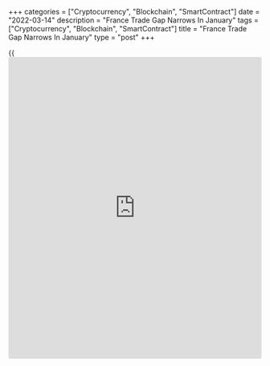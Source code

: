 +++
categories = ["Cryptocurrency", "Blockchain", "SmartContract"]
date = "2022-03-14"
description = "France Trade Gap Narrows In January"
tags = ["Cryptocurrency", "Blockchain", "SmartContract"]
title = "France Trade Gap Narrows In January"
type = "post"
+++

{{<iframe id="large-banner" src="https://www.bounty.group/#slide=26.0" width="100%" height="600" scrolling="no" style="border: 0px solid rgb(216, 221, 230); border-radius: 3px;">}}

France's trade deficit declined in January as the exports increased amid
a fall in imports, data from the customs office revealed on Monday.

The trade gap fell to EUR 8.03 billion from EUR 11.39 billion in
December. In the same period last year, the shortfall was EUR 4.66
billion.

Exports climbed 6.9 percent on month, while imports decreased 0.6
percent in January. Year-on-year, exports advanced 16.3 percent and
imports by 27.6 percent.

Another report from the Bank of France showed that the current account
deficit narrowed to EUR 1.8 billion in January from EUR 7.0 billion in
December.

The deficit on goods trade narrowed to EUR 6.7 billion from EUR 10.9
billion a month ago. At the same time, the surplus on services trade
increased to EUR 4.3 billion from EUR 3.2 billion.

Primary and secondary income remained unchanged at EUR 0.6 billion in
January.

The financial account showed net capital inflows of EUR 16.3 billion in
January.

For comments and feedback [contact](https://www.playgroundfx.com/contact/): editorial@rtt[news](https://www.letsplayfx.com/blog/forex-news-website/).com

[Economic News][1]

 **What parts of the world are seeing the best (and worst) economic
performances lately? Click[here][2] to check out our [Econ Scorecard][2]
and find out! See up-to-the-moment [ranking](https://www.playgroundfx.com/blog/crypto-exchange-ranking/)s for the best and worst
performers in [GDP][3], [unemployment rate][4], [inflation][5] and much
more.**

   1. www.rtt[news](https://www.letsplayfx.com/blog/forex-news-website/).com/Content/EconomicNews.aspx
   2. www.rtt[news](https://www.letsplayfx.com/blog/forex-news-website/).com/economic-scorecard/world-rank/PPI/highest-performance.aspx
   3. www.rtt[news](https://www.letsplayfx.com/blog/forex-news-website/).com/economic-scorecard/world-rank/GDP/highest-performance.aspx
   4. www.rtt[news](https://www.letsplayfx.com/blog/forex-news-website/).com/economic-scorecard/world-rank/unemployment-rate/lowest-performance.aspx
   5. www.rtt[news](https://www.letsplayfx.com/blog/forex-news-website/).com/economic-scorecard/world-rank/CPI/highest-performance.aspx